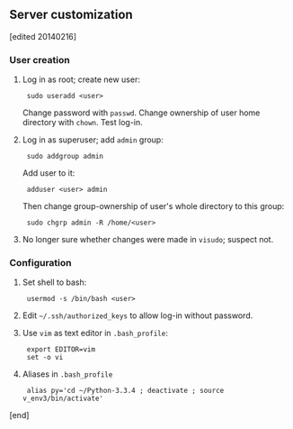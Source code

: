 ## Server customization

[edited 20140216]

### User creation

1. Log in as root; create new user:

        sudo useradd <user>

   Change password with `passwd`. Change ownership of user home directory with `chown`. Test log-in.
1. Log in as superuser; add `admin` group:

        sudo addgroup admin

   Add user to it:
   
        adduser <user> admin

   Then change group-ownership of user's whole directory to this group:

        sudo chgrp admin -R /home/<user>

1. No longer sure whether changes were made in `visudo`; suspect not.

### Configuration

1. Set shell to bash:

        usermod -s /bin/bash <user>

1. Edit `~/.ssh/authorized_keys` to allow log-in without password.
1. Use `vim` as text editor in `.bash_profile`:

        export EDITOR=vim
        set -o vi

1. Aliases in `.bash_profile`

        alias py='cd ~/Python-3.3.4 ; deactivate ; source v_env3/bin/activate'

[end]